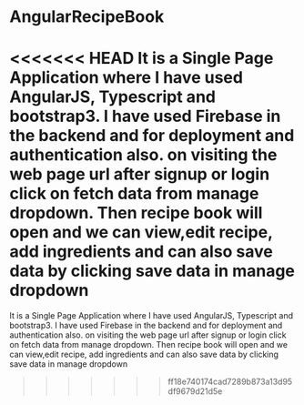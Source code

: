 # AngularRecipeBook
<<<<<<< HEAD
 It is a Single Page Application where I have used AngularJS, Typescript and bootstrap3. I have used Firebase in the backend and for deployment and authentication also. on visiting the web page url after signup or login click on fetch data from manage dropdown. Then recipe book will open and we can view,edit recipe, add ingredients and can also save data by clicking save data in manage dropdown
=======
 It is a Single Page Application where I have used AngularJS, Typescript and bootstrap3. I have used Firebase in the backend and for deployment and authentication also. 
 on visiting the web page url after signup or login click on fetch data from manage dropdown. Then recipe book will open and we can view,edit recipe, add ingredients and can also save data by clicking save data in manage dropdown
>>>>>>> ff18e740174cad7289b873a13d95df9679d21d5e
